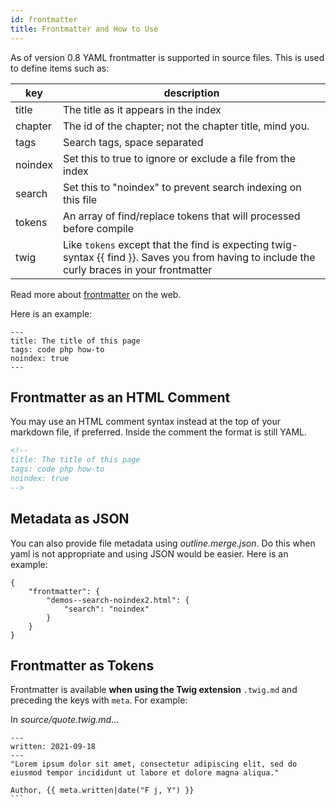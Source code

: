 ```yaml
---
id: frontmatter
title: Frontmatter and How to Use
---
```

As of version 0.8 YAML frontmatter is supported in source files.  This is used to define items such as:

| key | description |
|----------|----------|
| title | The title as it appears in the index |
| chapter | The id of the chapter; not the chapter title, mind you. |
| tags | Search tags, space separated |
| noindex | Set this to true to ignore or exclude a file from the index |
| search | Set this to "noindex" to prevent search indexing on this file |
| tokens | An array of find/replace tokens that will processed before compile |
| twig | Like `tokens` except that the find is expecting twig-syntax {{ find }}.  Saves you from having to include the curly braces in your frontmatter |

Read more about [frontmatter](http://assemble.io/docs/YAML-front-matter.html) on the web.

Here is an example:

```
---
title: The title of this page
tags: code php how-to
noindex: true
---
```

## Frontmatter as an HTML Comment

You may use an HTML comment syntax instead at the top of your markdown file, if preferred.  Inside the comment the format is still YAML.

```html
<!--
title: The title of this page
tags: code php how-to
noindex: true
-->
```

## Metadata as JSON

You can also provide file metadata using _outline.merge.json_.  Do this when yaml is not appropriate and using JSON would be easier.  Here is an example:

    {
        "frontmatter": {
            "demos--search-noindex2.html": {
                "search": "noindex"
            }
        }
    }

## Frontmatter as Tokens

Frontmatter is available **when using the Twig extension** `.twig.md` and preceding the keys with `meta`.  For example:

In _source/quote.twig.md_...
````
---
written: 2021-09-18
---
"Lorem ipsum dolor sit amet, consectetur adipiscing elit, sed do eiusmod tempor incididunt ut labore et dolore magna aliqua."

Author, {{ meta.written|date("F j, Y") }}
```

